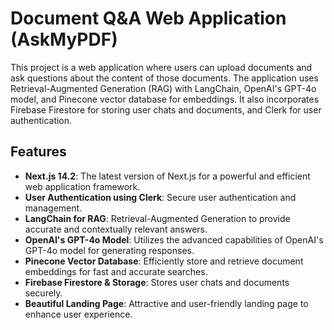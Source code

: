 # Document Q&A Web Application (AskMyPDF)

This project is a web application where users can upload documents and ask questions about the content of those documents. The application uses Retrieval-Augmented Generation (RAG) with LangChain, OpenAI's GPT-4o model, and Pinecone vector database for embeddings. It also incorporates Firebase Firestore for storing user chats and documents, and Clerk for user authentication.

## Features

- **Next.js 14.2**: The latest version of Next.js for a powerful and efficient web application framework.
- **User Authentication using Clerk**: Secure user authentication and management.
- **LangChain for RAG**: Retrieval-Augmented Generation to provide accurate and contextually relevant answers.
- **OpenAI's GPT-4o Model**: Utilizes the advanced capabilities of OpenAI's GPT-4o model for generating responses.
- **Pinecone Vector Database**: Efficiently store and retrieve document embeddings for fast and accurate searches.
- **Firebase Firestore & Storage**: Stores user chats and documents securely.
- **Beautiful Landing Page**: Attractive and user-friendly landing page to enhance user experience.